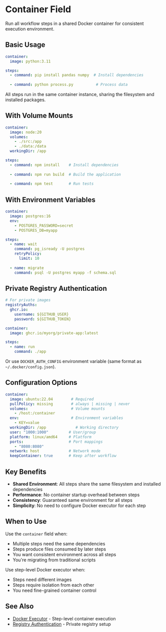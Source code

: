 # Container Field

Run all workflow steps in a shared Docker container for consistent execution environment.

## Basic Usage

```yaml
container:
  image: python:3.11

steps:
  - command: pip install pandas numpy  # Install dependencies
    
  - command: python process.py          # Process data
```

All steps run in the same container instance, sharing the filesystem and installed packages.

## With Volume Mounts

```yaml
container:
  image: node:20
  volumes:
    - ./src:/app
    - ./data:/data
  workingDir: /app

steps:
  - command: npm install    # Install dependencies
    
  - command: npm run build  # Build the application
    
  - command: npm test       # Run tests
```

## With Environment Variables

```yaml
container:
  image: postgres:16
  env:
    - POSTGRES_PASSWORD=secret
    - POSTGRES_DB=myapp

steps:
  - name: wait
    command: pg_isready -U postgres
    retryPolicy:
      limit: 10
      
  - name: migrate
    command: psql -U postgres myapp -f schema.sql
```

## Private Registry Authentication

```yaml
# For private images
registryAuths:
  ghcr.io:
    username: ${GITHUB_USER}
    password: ${GITHUB_TOKEN}

container:
  image: ghcr.io/myorg/private-app:latest

steps:
  - name: run
    command: ./app
```

Or use `DOCKER_AUTH_CONFIG` environment variable (same format as `~/.docker/config.json`).

## Configuration Options

```yaml
container:
  image: ubuntu:22.04        # Required
  pullPolicy: missing        # always | missing | never
  volumes:                   # Volume mounts
    - /host:/container
  env:                       # Environment variables
    - KEY=value
  workingDir: /app             # Working directory
  user: "1000:1000"         # User/group
  platform: linux/amd64     # Platform
  ports:                    # Port mappings
    - "8080:8080"
  network: host             # Network mode
  keepContainer: true       # Keep after workflow
```

## Key Benefits

- **Shared Environment**: All steps share the same filesystem and installed dependencies
- **Performance**: No container startup overhead between steps
- **Consistency**: Guaranteed same environment for all steps
- **Simplicity**: No need to configure Docker executor for each step

## When to Use

Use the `container` field when:
- Multiple steps need the same dependencies
- Steps produce files consumed by later steps
- You want consistent environment across all steps
- You're migrating from traditional scripts

Use step-level Docker executor when:
- Steps need different images
- Steps require isolation from each other
- You need fine-grained container control

## See Also

- [Docker Executor](/features/executors/docker) - Step-level container execution
- [Registry Authentication](/features/executors/docker#registry-authentication) - Private registry setup
